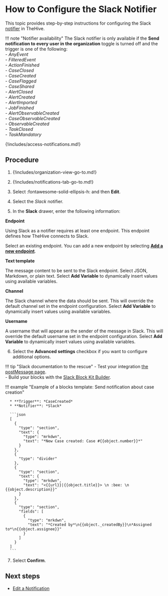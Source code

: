 # How to Configure the Slack Notifier

This topic provides step-by-step instructions for configuring the Slack [notifier](../about-notifications.md#notifiers) in TheHive.

!!! note "Notifier availability"
    The Slack notifier is only available if the **Send notification to every user in the organization** toggle is turned off and the trigger is one of the following:  
    - *AnyEvent*  
    - *FilteredEvent*  
    - *ActionFinished*  
    - *CaseClosed*  
    - *CaseCreated*  
    - *CaseFlagged*  
    - *CaseShared*  
    - *AlertClosed*  
    - *AlertCreated*  
    - *AlertImported*  
    - *JobFinished*  
    - *AlertObservableCreated*  
    - *CaseObservableCreated*  
    - *ObservableCreated*  
    - *TaskClosed*  
    - *TaskMandatory*

{!includes/access-notifications.md!}

## Procedure

1. {!includes/organization-view-go-to.md!}

2. {!includes/notifications-tab-go-to.md!}

3. Select :fontawesome-solid-ellipsis-h: and then **Edit**.

4. Select the *Slack* notifier.

5. In the **Slack** drawer, enter the following information:

  **Endpoint**

  Using Slack as a notifier requires at least one endpoint. This endpoint defines how TheHive connects to Slack.

  Select an existing endpoint. You can add a new endpoint by selecting [**Add a new endpoint**](../../manage-endpoints/add-slack-endpoint.md).

  **Text template**

  The message content to be sent to the Slack endpoint. Select JSON, Markdown, or plain text. Select **Add Variable** to dynamically insert values using available variables.

  **Channel**

  The Slack channel where the data should be sent. This will override the default channel set in the endpoint configuration. Select **Add Variable** to dynamically insert values using available variables.

  **Username**

  A username that will appear as the sender of the message in Slack. This will override the default username set in the endpoint configuration. Select **Add Variable** to dynamically insert values using available variables.

6. Select the **Advanced settings** checkbox if you want to configure additional options.

  !!! tip "Slack documentation to the rescue"
      - Test your integration [the postMessage page](https://api.slack.com/methods/chat.postMessage/test).  
      - Build your blocks with the [Slack Block Kit Builder](https://app.slack.com/block-kit-builder/).

  !!! example "Example of a blocks template: Send notification about case creation"

      * **Trigger**: *CaseCreated*
      * **Notifier**: *Slack*
      
      ```json
      [
        {
          "type": "section",
          "text": {
            "type": "mrkdwn",
            "text": "*New Case created: Case #{{object.number}}*"
          }
        },
        {
          "type": "divider"
        },
        {
          "type": "section",
          "text": {
            "type": "mrkdwn",
            "text": "<{{url}}|{{object.title}}> \n :bee: \n {{object.description}}"
          }
        },
        {
          "type": "section",
          "fields": [
            {
              "type": "mrkdwn",
              "text": "*Created by*\n{{object._createdBy}}\n*Assigned to*\n{{object.assignee}}"
            }
          ]
        }
      ]
      ```

7. Select **Confirm**.

## Next steps

* [Edit a Notification](edit-a-notification.md)
